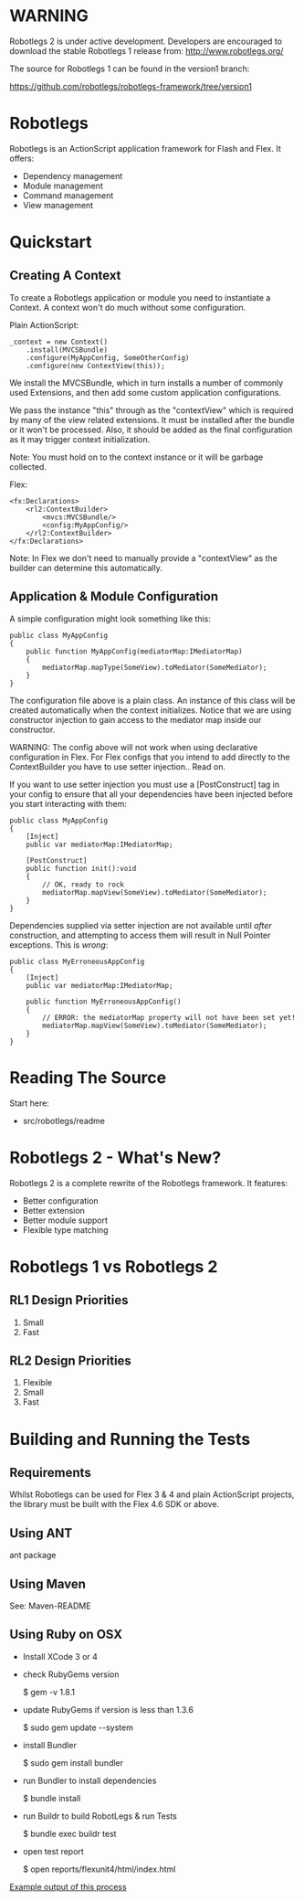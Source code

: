 # WARNING

Robotlegs 2 is under active development. Developers are encouraged to download the stable Robotlegs 1 release from: http://www.robotlegs.org/

The source for Robotlegs 1 can be found in the version1 branch:

https://github.com/robotlegs/robotlegs-framework/tree/version1

# Robotlegs

Robotlegs is an ActionScript application framework for Flash and Flex. It offers:

+ Dependency management
+ Module management
+ Command management
+ View management

# Quickstart

## Creating A Context

To create a Robotlegs application or module you need to instantiate a Context. A context won't do much without some configuration.

Plain ActionScript:

    _context = new Context()
        .install(MVCSBundle)
        .configure(MyAppConfig, SomeOtherConfig)
        .configure(new ContextView(this));

We install the MVCSBundle, which in turn installs a number of commonly used Extensions, and then add some custom application configurations.

We pass the instance "this" through as the "contextView" which is required by many of the view related extensions. It must be installed after the bundle or it won't be processed. Also, it should be added as the final configuration as it may trigger context initialization.

Note: You must hold on to the context instance or it will be garbage collected.

Flex:

    <fx:Declarations>
        <rl2:ContextBuilder>
            <mvcs:MVCSBundle/>
            <config:MyAppConfig/>
        </rl2:ContextBuilder>
    </fx:Declarations>

Note: In Flex we don't need to manually provide a "contextView" as the builder can determine this automatically.

## Application & Module Configuration

A simple configuration might look something like this:

    public class MyAppConfig
    {
        public function MyAppConfig(mediatorMap:IMediatorMap)
        {
            mediatorMap.mapType(SomeView).toMediator(SomeMediator);
        }
    }

The configuration file above is a plain class. An instance of this class will be created automatically when the context initializes. Notice that we are using constructor injection to gain access to the mediator map inside our constructor.

WARNING: The config above will not work when using declarative configuration in Flex. For Flex configs that you intend to add directly to the ContextBuilder you have to use setter injection.. Read on.

If you want to use setter injection you must use a [PostConstruct] tag in your config to ensure that all your dependencies have been injected before you start interacting with them:

    public class MyAppConfig
    {
        [Inject]
        public var mediatorMap:IMediatorMap;

        [PostConstruct]
        public function init():void
        {
            // OK, ready to rock
            mediatorMap.mapView(SomeView).toMediator(SomeMediator);
        }
    }

Dependencies supplied via setter injection are not available until *after* construction, and attempting to access them will result in Null Pointer exceptions. This is *wrong*:

    public class MyErroneousAppConfig
    {
        [Inject]
        public var mediatorMap:IMediatorMap;

        public function MyErroneousAppConfig()
        {
            // ERROR: the mediatorMap property will not have been set yet!
            mediatorMap.mapView(SomeView).toMediator(SomeMediator);
        }
    }

# Reading The Source

Start here:

+ src/robotlegs/readme

# Robotlegs 2 - What's New?

Robotlegs 2 is a complete rewrite of the Robotlegs framework. It features:

+ Better configuration
+ Better extension
+ Better module support
+ Flexible type matching

# Robotlegs 1 vs Robotlegs 2

## RL1 Design Priorities

1. Small
2. Fast

## RL2 Design Priorities

1. Flexible
2. Small
3. Fast

# Building and Running the Tests

## Requirements

Whilst Robotlegs can be used for Flex 3 & 4 and plain ActionScript projects, the library must be built with the Flex 4.6 SDK or above.

## Using ANT

ant package

## Using Maven

See: Maven-README

## Using Ruby on OSX

- Install XCode 3 or 4
- check RubyGems version
    
    $ gem -v
    1.8.1
    
- update RubyGems if version is less than 1.3.6

    $ sudo gem update --system
    
- install Bundler

    $ sudo gem install bundler
    
- run Bundler to install dependencies

    $ bundle install
    
- run Buildr to build RobotLegs & run Tests

    $ bundle exec buildr test
    
- open test report

    $ open reports/flexunit4/html/index.html
    
[Example output of this process](https://gist.github.com/1336238)


